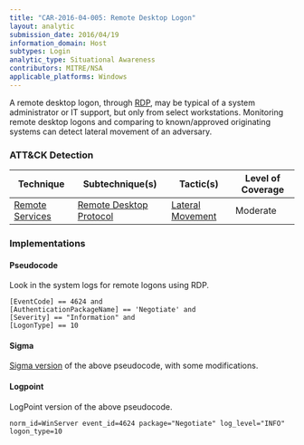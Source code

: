 ```yaml
---
title: "CAR-2016-04-005: Remote Desktop Logon"
layout: analytic
submission_date: 2016/04/19
information_domain: Host
subtypes: Login
analytic_type: Situational Awareness
contributors: MITRE/NSA
applicable_platforms: Windows
---
```


A remote desktop logon, through [RDP](https://attack.mitre.org/techniques/T1021/001), may be typical of a system administrator or IT support, but only from select workstations. Monitoring remote desktop logons and comparing to known/approved originating systems can detect lateral movement of an adversary.


### ATT&CK Detection

|Technique|Subtechnique(s)|Tactic(s)|Level of Coverage|
|---|---|---|---|
|[Remote Services](https://attack.mitre.org/techniques/T1021/)|[Remote Desktop Protocol](https://attack.mitre.org/techniques/T1021/001/)|[Lateral Movement](https://attack.mitre.org/tactics/TA0008/)|Moderate|


### Implementations

#### Pseudocode

Look in the system logs for remote logons using RDP.


```
[EventCode] == 4624 and
[AuthenticationPackageName] == 'Negotiate' and
[Severity] == "Information" and
[LogonType] == 10
```


#### Sigma

[Sigma version](https://github.com/Neo23x0/sigma/blob/master/rules/windows/builtin/win_admin_rdp_login.yml) of the above pseudocode, with some modifications.



#### Logpoint

LogPoint version of the above pseudocode.


```
norm_id=WinServer event_id=4624 package="Negotiate" log_level="INFO" logon_type=10
```




